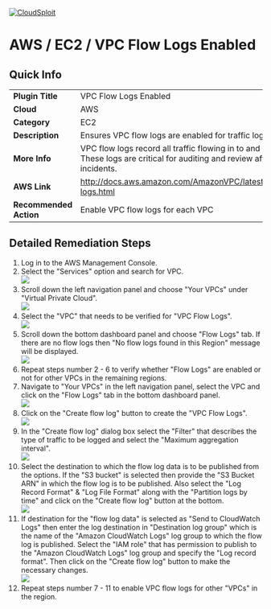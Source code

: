 [![CloudSploit](https://cloudsploit.com/img/logo-new-big-text-100.png "CloudSploit")](https://cloudsploit.com)

# AWS / EC2 / VPC Flow Logs Enabled

## Quick Info

| | |
|-|-|
| **Plugin Title** | VPC Flow Logs Enabled |
| **Cloud** | AWS |
| **Category** | EC2 |
| **Description** | Ensures VPC flow logs are enabled for traffic logging |
| **More Info** | VPC flow logs record all traffic flowing in to and out of a VPC. These logs are critical for auditing and review after security incidents. |
| **AWS Link** | http://docs.aws.amazon.com/AmazonVPC/latest/UserGuide/flow-logs.html |
| **Recommended Action** | Enable VPC flow logs for each VPC |

## Detailed Remediation Steps
1. Log in to the AWS Management Console.
2. Select the "Services" option and search for VPC. </br> <img src="/resources/aws/ec2/vpc-flow-logs-enabled/step2.png"/>
3. Scroll down the left navigation panel and choose "Your VPCs" under "Virtual Private Cloud". </br> <img src="/resources/aws/ec2/vpc-flow-logs-enabled/step3.png"/>
4. Select the "VPC" that needs to be verified for "VPC Flow Logs". </br> <img src="/resources/aws/ec2/vpc-flow-logs-enabled/step4.png"/>
5. Scroll down the bottom dashboard panel and choose "Flow Logs" tab. If there are no flow logs then "No flow logs found in this Region" message will be displayed. </br> <img src="/resources/aws/ec2/vpc-flow-logs-enabled/step5.png"/>
6. Repeat steps number 2 - 6 to verify whether "Flow Logs" are enabled or not for other VPCs in the remaining regions. </br>
7. Navigate to "Your VPCs" in the left navigation panel, select the VPC and click on the "Flow Logs" tab in the bottom dashboard panel.</br> <img src="/resources/aws/ec2/vpc-flow-logs-enabled/step7.png"/>
8. Click on the "Create flow log" button to create the "VPC Flow Logs". </br> <img src="/resources/aws/ec2/vpc-flow-logs-enabled/step8.png"/>
9. In the "Create flow log" dialog box select the "Filter" that describes the type of traffic to be logged and select the "Maximum aggregation interval".</br> <img src="/resources/aws/ec2/vpc-flow-logs-enabled/step9.png"/>
10. Select the destination to which the flow log data is to be published from the options. If the "S3 bucket" is selected then provide the "S3 Bucket ARN" in which the flow log is to be published. Also select the "Log Record Format" & "Log File Format" along with the "Partition logs by time" and click on the "Create flow log" button at the bottom. </br> <img src="/resources/aws/ec2/vpc-flow-logs-enabled/step10.png"/>
11. If destination for the "flow log data" is selected as "Send to CloudWatch Logs" then enter the log destination in "Destination log group" which is the name of the "Amazon CloudWatch Logs" log group to which the flow log is published. Select the "IAM role" that has permission to publish to the "Amazon CloudWatch Logs" log group and specify the "Log record format". Then click on the "Create flow log" button to make the necessary changes.</br> <img src="/resources/aws/ec2/vpc-flow-logs-enabled/step11.png"/>
12. Repeat steps number 7 - 11 to enable VPC flow logs for other "VPCs" in the region.</br>
